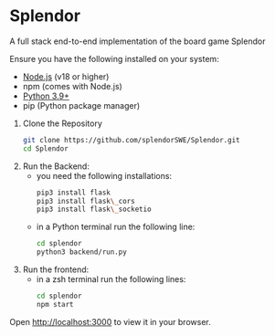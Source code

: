 # Splendor

A full stack end-to-end implementation of the board game Splendor

Ensure you have the following installed on your system:
- [Node.js](https://nodejs.org/) (v18 or higher)
- npm (comes with Node.js)
- [Python 3.9+](https://www.python.org/)
- pip (Python package manager)

1. Clone the Repository
    ```bash
    git clone https://github.com/splendorSWE/Splendor.git
    cd Splendor

2. Run the Backend:
    - you need the following installations:
        ```bash
        pip3 install flask
        pip3 install flask\_cors
        pip3 install flask\_socketio

    - in a Python terminal run the following line:
        ```bash
        cd splendor
        python3 backend/run.py

3. Run the frontend:
    - in a zsh terminal run the following lines:
        ```bash
        cd splendor
        npm start

Open [http://localhost:3000](http://localhost:3000) to view it in your browser.
